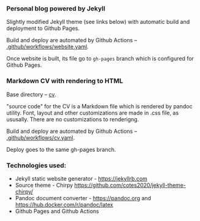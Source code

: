 ### Personal blog powered by Jekyll

Slightly modified Jekyll theme (see links below) with automatic build and deployment to Github Pages.

Build and deploy are automated by Github Actions – [.github/workflows/website.yaml](.github/workflows/website.yaml).

Once website is built, its file go to `gh-pages` branch which is configured for Github Pages.

### Markdown CV with rendering to HTML

Base directory – [cv](cv).

"source code" for the CV is a Markdown file which is rendered by pandoc utility. Font, layout and other customizations are made in .css file, as ususally. There are no customizations to renderigng.

Build and deploy are automated by Github Actions – [.github/workflows/cv.yaml](.github/workflows/cv.yaml).

Deploy goes to the same gh-pages branch.

### Technologies used: 

- Jekyll static website generator - https://jekyllrb.com
- Source theme - Chirpy https://github.com/cotes2020/jekyll-theme-chirpy/
- Pandoc document converter - https://pandoc.org and https://hub.docker.com/r/pandoc/latex
- Github Pages and Github Actions